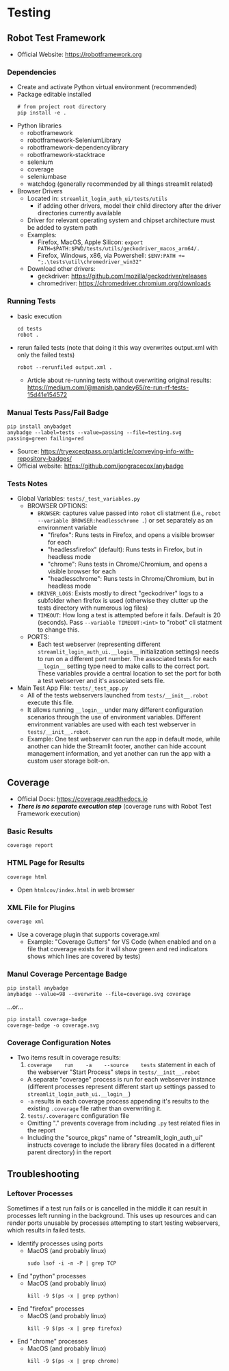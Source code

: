 # Testing

## **Robot Test Framework**
- Official Website: https://robotframework.org

### **Dependencies**
- Create and activate Python virtual environment (recommended)
- Package editable installed
  ```shell
  # from project root directory
  pip install -e .
  ```
- Python libraries
  - robotframework
  - robotframework-SeleniumLibrary
  - robotframework-dependencylibrary
  - robotframework-stacktrace
  - selenium
  - coverage
  - seleniumbase
  - watchdog (generally recommended by all things streamlit related)
- Browser Drivers
  - Located in: `streamlit_login_auth_ui/tests/utils`
    - if adding other drivers, model their child directory after the driver directories currently available
  - Driver for relevant operating system and chipset architecture must be added to system path
  - Examples:
    - Firefox, MacOS, Apple Silicon: `export PATH=$PATH:$PWD/tests/utils/geckodriver_macos_arm64/.`
    - Firefox, Windows, x86, via Powershell: `$ENV:PATH += ";.\tests\util\chromedriver_win32"`
  - Download other drivers:
    - geckdriver: https://github.com/mozilla/geckodriver/releases
    - chromedriver: https://chromedriver.chromium.org/downloads


### **Running Tests**
- basic execution
  ```shell
  cd tests
  robot .
  ```

- rerun failed tests (note that doing it this way overwrites output.xml with only the failed tests)
  ```shell
  robot --rerunfiled output.xml .
  ```
  - Article about re-running tests without overwriting original results: https://medium.com/@manish.pandey65/re-run-rf-tests-15d41e154572

### **Manual Tests Pass/Fail Badge**
```shell
pip install anybadget
anybadge --label=tests --value=passing --file=testing.svg passing=green failing=red
```
- Source: https://tryexceptpass.org/article/conveying-info-with-repository-badges/
- Official website: https://github.com/jongracecox/anybadge

### **Tests Notes**
- Global Variables: `tests/_test_variables.py`
  - BROWSER OPTIONS:
    - `BROWSER`: captures value passed into `robot` cli statment (i.e., `robot --variable BROWSER:headlesschrome .`) or set separately as an environment variable
      - "firefox": Runs tests in Firefox, and opens a visible browser for each
      - "headlessfirefox" (default): Runs tests in Firefox, but in headless mode
      - "chrome": Runs tests in Chrome/Chromium, and opens a visible browser for each
      - "headlesschrome": Runs tests in Chrome/Chromium, but in headless mode
    - `DRIVER_LOGS`: Exists mostly to direct "geckodriver" logs to a subfolder when firefox is used (otherwise they clutter up the tests directory with numerous log files)
    - `TIMEOUT`: How long a test is attempted before it fails. Default is 20 (seconds). Pass `--variable TIMEOUT:<int>` to "robot" cli statment to change this.
  - PORTS:
    - Each test webserver (representing different `streamlit_login_auth_ui.__login__` initialization settings) needs to run on a different port number. The associated tests for each `__login__` setting type need to make calls to the correct port. These variables provide a central location to set the port for both a test webserver and it's associated sets file.
- Main Test App File: `tests/_test_app.py`
  - All of the tests webservers launched from `tests/__init__.robot` execute this file.
  - It allows running `__login__` under many different configuration scenarios through the use of environment variables. Different environment variables are used with each test webserver in `tests/__init__.robot`.
  - Example: One test webserver can run the app in default mode, while another can hide the Streamlit footer, another can hide account management information, and yet another can run the app with a custom user storage bolt-on.

## **Coverage**
- Official Docs: https://coverage.readthedocs.io
- ***There is no separate execution step*** (coverage runs with Robot Test Framework execution)

### **Basic Results**
```shell
coverage report
```

### **HTML Page for Results**
```shell
coverage html
```
- Open `htmlcov/index.html` in web browser

### **XML File for Plugins**
```shell
coverage xml
```
- Use a coverage plugin that supports coverage.xml
  - Example: "Coverage Gutters" for VS Code (when enabled and on a file that coverage exists for it will show green and red indicators shows which lines are covered by tests)

### **Manul Coverage Percentage Badge**
```shell
pip install anybadge
anybadge --value=98 --overwrite --file=coverage.svg coverage
```
...or...
```shell
pip install coverage-badge
coverage-badge -o coverage.svg
```

### **Coverage Configuration Notes**
- Two items result in coverage results:
  1. `coverage    run    -a    --source    tests` statement in each of the webserver "Start Process" steps in `tests/__init__.robot`
    - A separate "coverage" process is run for each webserver instance (different processes represent different start up settings passed to `streamlit_login_auth_ui.__login__`)
    - `-a` results in each coverage process appending it's results to the existing `.coverage` file rather than overwriting it.
  2. `tests/.coveragerc` configuration file
    - Omitting "." prevents coverage from including `.py` test related files in the report
    - Including the "source_pkgs" name of "streamlit_login_auth_ui" instructs coverage to include the library files (located in a different parent directory) in the report

## **Troubleshooting**

### **Leftover Processes**
Sometimes if a test run fails or is cancelled in the middle it can result in processes left running in the background. This uses up resources and can render ports unusable by processes attempting to start testing webservers, which results in failed tests.

- Identify processes using ports
  - MacOS (and probably linux)
    ```shell
    sudo lsof -i -n -P | grep TCP
    ```
- End "python" processes
  - MacOS (and probably linux)
    ```shell
    kill -9 $(ps -x | grep python)
    ```
- End "firefox" processes
  - MacOS (and probably linux)
    ```shell
    kill -9 $(ps -x | grep firefox)
    ```
- End "chrome" processes
  - MacOS (and probably linux)
    ```shell
    kill -9 $(ps -x | grep chrome)
    ```
